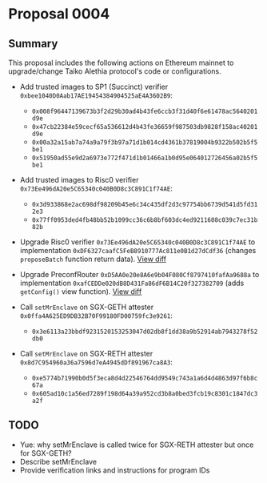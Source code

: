 # Proposal 0004

## Summary

This proposal includes the following actions on Ethereum mainnet to upgrade/change Taiko Alethia protocol's code or configurations.

- Add trusted images to SP1 (Succinct) verifier `0xbee1040D0Aab17AE19454384904525aE4A3602B9`:

  - `0x008f96447139673b3f2d29b30ad4b43fe6ccb3f31d40f6e61478ac5640201d9e`
  - `0x47cb22384e59cecf65a536612d4b43fe36659f987503db9828f158ac40201d9e`
  - `0x00a32a15ab7a74a9a79f3b97a71d1b014cd4361b37819004b9322b502b5f5be1`
  - `0x51950ad55e9d2a6973e772f471d1b01466a1b0d95e064012726456a02b5f5be1`

- Add trusted images to Risc0 verifier `0x73Ee496dA20e5C65340c040B0D8c3C891C1f74AE`:

  - `0x3d933868e2ac698df98209b45e6c34c435df2d3c97754bb6739d541d5fd312e3`
  - `0x77ff0953ded4fb48bb52b1099cc36c6b8bf603dc4ed9211608c039c7ec31b82b`

- Upgrade Risc0 verifier `0x73Ee496dA20e5C65340c040B0D8c3C891C1f74AE` to implementation `0xDF6327caafC5FeB8910777Ac811e0B1d27dCdf36` (changes `proposeBatch` function return data). [View diff](https://codediff.taiko.xyz/?addr=0x73Ee496dA20e5C65340c040B0D8c3C891C1f74AE&newimpl=0xDF6327caafC5FeB8910777Ac811e0B1d27dCdf36&chainid=1&filter=changed)

- Upgrade PreconfRouter `0xD5AA0e20e8A6e9b04F080Cf8797410fafAa9688a` to implementation `0xafCEDDe020dB8D431Fa86dF6B14C20f327382709` (adds `getConfig()` view function). [View diff](https://codediff.taiko.xyz/?addr=0xD5AA0e20e8A6e9b04F080Cf8797410fafAa9688a&newimpl=0xafCEDDe020dB8D431Fa86dF6B14C20f327382709&chainid=1&filter=changed)

- Call `setMrEnclave` on SGX-GETH attester `0x0ffa4A625ED9DB32B70F99180FD00759fc3e9261`:

  - `0x3e6113a23bbdf9231520153253047d02db8f1dd38a9b52914ab7943278f52db0`

- Call `setMrEnclave` on SGX-RETH attester `0x8d7C954960a36a7596d7eA4945dDf891967ca8A3`:
  - `0xe5774b71990b0d5f3eca8d4d22546764dd9549c743a1a6d4d4863d97f6b8c67a`
  - `0x605ad10c1a56ed7289f198d64a39a952cd3b8a0bed3fcb19c8301c1847dc3a2f`

## TODO

- Yue: why setMrEnclave is called twice for SGX-RETH attester but once for SGX-GETH?
- Describe setMrEnclave
- Provide verification links and instructions for program IDs
